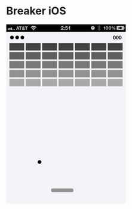 # Breaker iOS

![Screenshot: Launch image](https://github.com/Nitewriter/Breaker-iOS/raw/master/Default.png)
